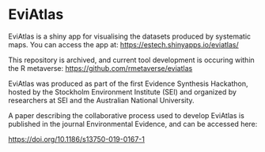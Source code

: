# EviAtlas

EviAtlas is a shiny app for visualising the datasets produced by systematic maps. You can access the app at: https://estech.shinyapps.io/eviatlas/

This repository is archived, and current tool development is occuring within the R metaverse: https://github.com/rmetaverse/eviatlas

EviAtlas was produced as part of the first Evidence Synthesis Hackathon, hosted by the Stockholm Environment Institute (SEI) and organized by researchers at SEI and the Australian National University. 

A paper describing the collaborative process used to develop EviAtlas is published in the journal Environmental Evidence, and can be accessed here: 

https://doi.org/10.1186/s13750-019-0167-1
